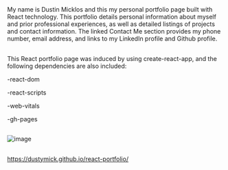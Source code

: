 ##
My name is Dustin Micklos and this my personal portfolio page built with React technology.  This portfolio details personal information about myself and prior professional experiences, as well as detailed listings of projects and contact information.  The linked Contact Me section provides my phone number, email address, and links to my LinkedIn profile and Github profile.

##
This React portfolio page was induced by using create-react-app, and the following dependencies are also included:

-react-dom

-react-scripts

-web-vitals

-gh-pages

##

![image](https://user-images.githubusercontent.com/75334749/117353478-c685db80-ae75-11eb-8344-8daf66647aa7.png)

##

https://dustymick.github.io/react-portfolio/
